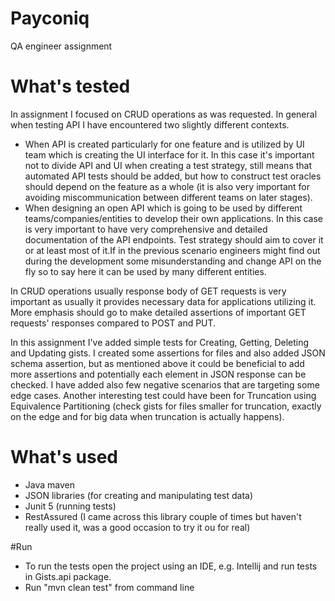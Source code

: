 # Payconiq

QA engineer assignment

# What's tested
In assignment I focused on CRUD operations as was requested.
In general when testing API I have encountered two slightly different contexts.
- When API is created particularly for one feature and is utilized by UI team which is creating the UI interface for it. In this case it's important not to divide API and UI when creating a test strategy, still means that automated API tests should be added, but how to construct test oracles should depend on the feature as a whole (it is also very important for avoiding miscommunication between different teams on later stages).
- When designing an open API which is going to be used by different teams/companies/entities to develop their own applications. In this case is very important to have very comprehensive and detailed documentation of the API endpoints. Test strategy should aim to cover it or at least most of it.If in the previous scenario engineers might find out during the development some misunderstanding and change API on the fly so to say here it can be used by many different entities.

In CRUD operations usually response body of GET requests is very important as usually it provides necessary data for applications utilizing it. More emphasis should go to make detailed assertions of important GET requests' responses compared to POST and PUT.

In this assignment I've added simple tests for Creating, Getting, Deleting and Updating gists.
I created some assertions for files and also added JSON schema assertion, but as mentioned above it could be beneficial to add more assertions and potentially each element in JSON response can be checked.
I have added also few negative scenarios that are targeting some edge cases. Another interesting test could have been for Truncation using Equivalence Partitioning (check gists for files smaller for truncation, exactly on the edge and for big data when truncation is actually happens).

# What's used
- Java maven
- JSON libraries (for creating and manipulating test data)
- Junit 5 (running tests)
- RestAssured (I came across this library couple of times but haven't really used it, was a good occasion to try it ou for real)

#Run
- To run the tests open the project using an IDE, e.g. Intellij and run tests in Gists.api package.
- Run "mvn clean test" from command line
